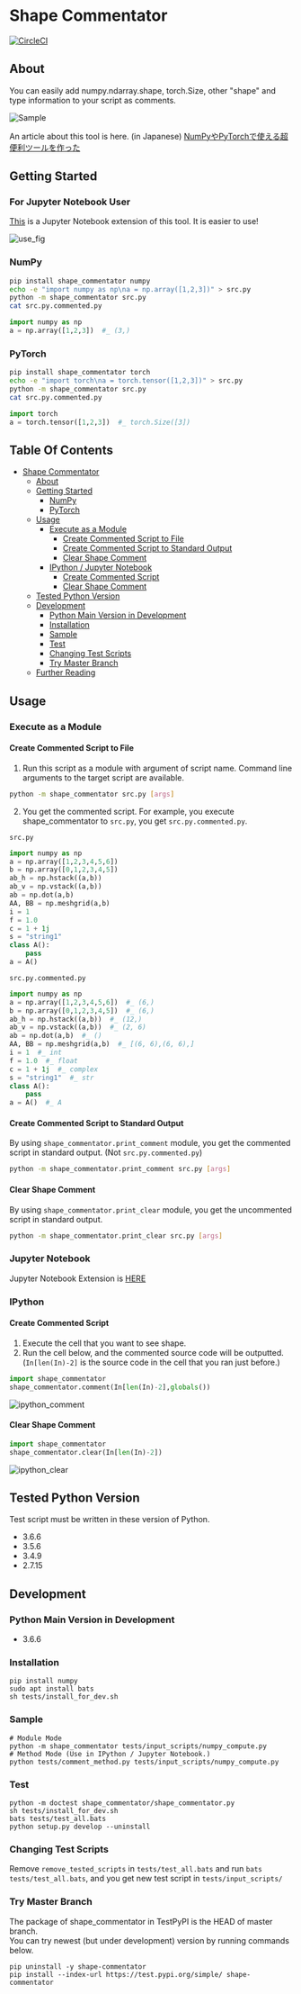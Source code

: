 # Shape Commentator
[![CircleCI](https://circleci.com/gh/shiba6v/shape_commentator.svg?style=svg)](https://circleci.com/gh/shiba6v/shape_commentator)

## About  
You can easily add numpy.ndarray.shape, torch.Size, other "shape" and type information to your script as comments.

![Sample](https://user-images.githubusercontent.com/13820488/50560224-e656e300-0d41-11e9-90a3-f946cb40ab72.png)

An article about this tool is here. (in Japanese)
[NumPyやPyTorchで使える超便利ツールを作った](http://shiba6v.hatenablog.com/entry/shape_commentator_release)

## Getting Started  
### For Jupyter Notebook User
[This](https://github.com/shiba6v/jupyter-shape-commentator) is a Jupyter Notebook extension of this tool. It is easier to use!

![use_fig](https://user-images.githubusercontent.com/13820488/61187795-fcf6d300-a6b0-11e9-97c6-4fd029244839.png)

### NumPy
```bash
pip install shape_commentator numpy
echo -e "import numpy as np\na = np.array([1,2,3])" > src.py
python -m shape_commentator src.py
cat src.py.commented.py
```

```python
import numpy as np
a = np.array([1,2,3])  #_ (3,)

```

### PyTorch
```bash
pip install shape_commentator torch
echo -e "import torch\na = torch.tensor([1,2,3])" > src.py
python -m shape_commentator src.py
cat src.py.commented.py
```

```python
import torch
a = torch.tensor([1,2,3])  #_ torch.Size([3])

```

## Table Of Contents
- [Shape Commentator](#shape-commentator)
  * [About](#about)
  * [Getting Started](#getting-started)
    + [NumPy](#numpy)
    + [PyTorch](#pytorch)
  * [Usage](#usage)
    + [Execute as a Module](#execute-as-a-module)
      - [Create Commented Script to File](#create-commented-script-to-file)
      - [Create Commented Script to Standard Output](#create-commented-script-to-standard-output)
      - [Clear Shape Comment](#clear-shape-comment)
    + [IPython / Jupyter Notebook](#ipython---jupyter-notebook)
      - [Create Commented Script](#create-commented-script)
      - [Clear Shape Comment](#clear-shape-comment-1)
  * [Tested Python Version](#tested-python-version)
  * [Development](#development)
    + [Python Main Version in Development](#python-main-version-in-development)
    + [Installation](#installation)
    + [Sample](#sample)
    + [Test](#test)
    + [Changing Test Scripts](#changing-test-scripts)
    + [Try Master Branch](#try-master-branch)
  * [Further Reading](#further-reading)

## Usage  
### Execute as a Module
#### Create Commented Script to File
1. Run this script as a module with argument of script name.  Command line arguments to the target script are available.

```bash
python -m shape_commentator src.py [args]
```

2. You get the commented script. For example, you execute shape_commentator to `src.py`, you get `src.py.commented.py`.  

`src.py`
```python
import numpy as np
a = np.array([1,2,3,4,5,6])
b = np.array([0,1,2,3,4,5])
ab_h = np.hstack((a,b))
ab_v = np.vstack((a,b))
ab = np.dot(a,b)
AA, BB = np.meshgrid(a,b)
i = 1
f = 1.0
c = 1 + 1j
s = "string1"
class A():
    pass
a = A()
```

`src.py.commented.py`
```python
import numpy as np
a = np.array([1,2,3,4,5,6])  #_ (6,)
b = np.array([0,1,2,3,4,5])  #_ (6,)
ab_h = np.hstack((a,b))  #_ (12,)
ab_v = np.vstack((a,b))  #_ (2, 6)
ab = np.dot(a,b)  #_ ()
AA, BB = np.meshgrid(a,b)  #_ [(6, 6),(6, 6),]
i = 1  #_ int
f = 1.0  #_ float
c = 1 + 1j  #_ complex
s = "string1"  #_ str
class A():
    pass
a = A()  #_ A
```

#### Create Commented Script to Standard Output
By using `shape_commentator.print_comment` module, you get the commented script in standard output. (Not `src.py.commented.py`)
```bash
python -m shape_commentator.print_comment src.py [args]
```

#### Clear Shape Comment
By using `shape_commentator.print_clear` module, you get the uncommented script in standard output.
```bash
python -m shape_commentator.print_clear src.py [args]
```

### Jupyter Notebook  
Jupyter Notebook Extension is [HERE](https://github.com/shiba6v/jupyter-shape-commentator)

### IPython
#### Create Commented Script
1. Execute the cell that you want to see shape.  
2. Run the cell below, and the commented source code will be outputted.  (`In[len(In)-2]` is the source code in the cell that you ran just before.)

```python
import shape_commentator
shape_commentator.comment(In[len(In)-2],globals())
```  
![ipython_comment](https://user-images.githubusercontent.com/13820488/50559871-1ac8a000-0d3e-11e9-923e-997f6aac6d68.png)  

#### Clear Shape Comment
```python
import shape_commentator
shape_commentator.clear(In[len(In)-2])
```  
![ipython_clear](https://user-images.githubusercontent.com/13820488/50559879-37fd6e80-0d3e-11e9-8c06-7f6963396dcb.png)  

## Tested Python Version  
Test script must be written in these version of Python.
- 3.6.6
- 3.5.6
- 3.4.9
- 2.7.15

## Development  
### Python Main Version in Development  
- 3.6.6

### Installation
```
pip install numpy
sudo apt install bats
sh tests/install_for_dev.sh
```

### Sample
```
# Module Mode
python -m shape_commentator tests/input_scripts/numpy_compute.py
# Method Mode (Use in IPython / Jupyter Notebook.)
python tests/comment_method.py tests/input_scripts/numpy_compute.py 
```

### Test  
```
python -m doctest shape_commentator/shape_commentator.py
sh tests/install_for_dev.sh
bats tests/test_all.bats
python setup.py develop --uninstall
```

### Changing Test Scripts
Remove `remove_tested_scripts` in `tests/test_all.bats` and run `bats tests/test_all.bats`, and you get new test script in `tests/input_scripts/`

### Try Master Branch
The package of shape_commentator in TestPyPI is the HEAD of master branch.  
You can try newest (but under development) version by running commands below.
```
pip uninstall -y shape-commentator
pip install --index-url https://test.pypi.org/simple/ shape-commentator
```
